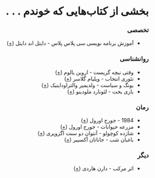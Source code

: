 <div dir='rtl'>
  <h1>
    بخشی از کتاب‌هایی که خوندم . . .
  </h1>
  <h3>
    تخصصی
  </h3>
  <ul>
    <li>
      آموزش برنامه نویسی سی پلاس پلاس - دایتل اند دایتل (<a href='https://deitel.com/c-plus-plus-how-to-program-10-e/'>+</a>)
    </li>
  </ul>
  <h3>
    روانشناسی
  </h3>
  <ul>
    <li>
      وقتی نیچه گریست - اروین یالوم (<a href='https://en.wikipedia.org/wiki/When_Nietzsche_Wept_(novel)'>+</a>)
    </li>
    <li>
      تئوری انتخاب - ویلیام گلاسر (<a href='https://wglasser.com/what-is-choice-theory/'>+</a>)
    </li>
    <li>
      یونگ و سیاست - ولدیمیر والتراوداینیک (<a href='https://nashreney.com/product/%DB%8C%D9%88%D9%86%DA%AF-%D9%88-%D8%B3%DB%8C%D8%A7%D8%B3%D8%AA/'>+</a>)
    </li>
    <li>
      بازی بخت - لئونارد ملودینو (<a href='https://ajansbook.ir/%DA%A9%D8%AA%D8%A7%D8%A8-%D8%A8%D8%A7%D8%B2%DB%8C-%D8%A8%D8%AE%D8%AA-%DA%86%DA%AF%D9%88%D9%86%DA%AF%DB%8C-%D8%A8%D8%AE%D8%AA%D8%A7%D9%86%DA%AF%DB%8C-%D8%A8%D8%B1-%D8%B2%D9%86%D8%AF%DA%AF%DB%8C-%D9%85%D8%A7-%D9%81%D8%B1%D9%85%D8%A7%D9%86-%D9%85%DB%8C-%D8%B1%D8%A7%D9%86%D8%AF'>+</a>)
    </li>
  </ul>
  <h3>
    رمان
  </h3>
  <ul>
    <li>
      1984 - جورج اورول (<a href='https://en.wikipedia.org/wiki/Nineteen_Eighty-Four'>+</a>)
    </li>
    <li>
      مزرعه حیوانات - جورج اورول (<a href='https://en.wikipedia.org/wiki/Animal_Farm'>+</a>)
    </li>
    <li>
      شازده کوچولو - آنتوان دو سنت اگزوپری (<a href='https://en.wikipedia.org/wiki/The_Little_Prince'>+</a>)
    </li>
    <li>
      باغبان شب - جاناتان آکسییر (<a href='http://ketabrah.ir/go/b52304'>+</a>)
    </li>
  </ul>
  <h3>
    دیگر
  </h3>
  <ul>
    <li>
      اثر مرکب - دارن هاردی (<a href='http://ketabrah.ir/go/b18886'>+</a>)
    </li>
  </ul>
</div>
